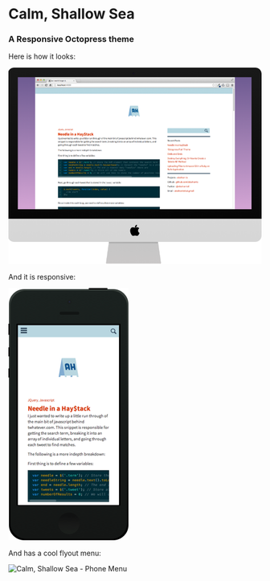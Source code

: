 Calm, Shallow Sea
================

### A Responsive Octopress theme

Here is how it looks:

![Calm, Shallow Sea - Desktop](/calm-shallow-imac.png)

And it is responsive:

![Calm, Shallow Sea - Phone](/calm-shallow-iphone.png)

And has a cool flyout menu:

![Calm, Shallow Sea - Phone Menu](/calm-shallow-menu-imac.png)

